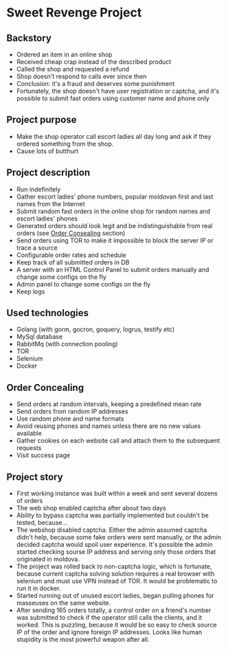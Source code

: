 # Sweet Revenge Project #

## Backstory ##
- Ordered an item in an online shop
- Received cheap crap instead of the described product
- Called the shop and requested a refund
- Shop doesn't respond to calls ever since then
- Conclusion: it's a fraud and deserves some punishment
- Fortunately, the shop doesn't have user registration or captcha, and it's possible to submit fast orders using customer name and phone only

## Project purpose ##
- Make the shop operator call escort ladies all day long and ask if they ordered something from the shop.
- Cause lots of butthurt

## Project description ##
- Run indefinitely
- Gather escort ladies' phone numbers, popular moldovan first and last names from the Internet
- Submit random fast orders in the online shop for random names and escort ladies' phones
- Generated orders should look legit and be indistinguishable from real orders (see [Order Consealing](#order-concealing) section)
- Send orders using TOR to make it impossible to block the server IP or trace a source
- Configurable order rates and schedule
- Keep track of all submitted orders in DB
- A server with an HTML Control Panel to submit orders manually and change some configs on the fly
- Admin panel to change some configs on the fly
- Keep logs

## Used technologies ##
- Golang (with gorm, gocron, goquery, logrus, testify etc)
- MySql database
- RabbitMq (with connection pooling)
- TOR
- Selenium
- Docker

## Order Concealing ##
- Send orders at random intervals, keeping a predefined mean rate
- Send orders from random IP addresses
- Use random phone and name formats
- Avoid reusing phones and names unless there are no new values available
- Gather cookies on each website call and attach them to the subsequent requests
- Visit success page

## Project story ##
- First working instance was built within a week and sent several dozens of orders
- The web shop enabled captcha after about two days
- Ability to bypass captcha was partially implemented but couldn't be tested, because...
- The webshop disabled captcha. Either the admin assumed captcha didn't help, because some fake orders were sent manually, or the admin decided captcha would spoil user experience. It's possible the admin started checking sourse IP address and serving only those orders that originated in moldova.
- The project was rolled back to non-captcha logic, which is fortunate, because current captcha solving solution requires a real browser with selenium and must use VPN instead of TOR. It would be problematic to run it in docker.
- Started running out of unused escort ladies, began pulling phones for masseuses on the same website.
- After sending 165 orders totally, a control order on a friend's number was submitted to check if the operator still calls the clients, and it worked. This is puzzling, because it would be so easy to check source IP of the order and ignore foreign IP addresses. Looks like human stupidity is the most powerful weapon after all.

